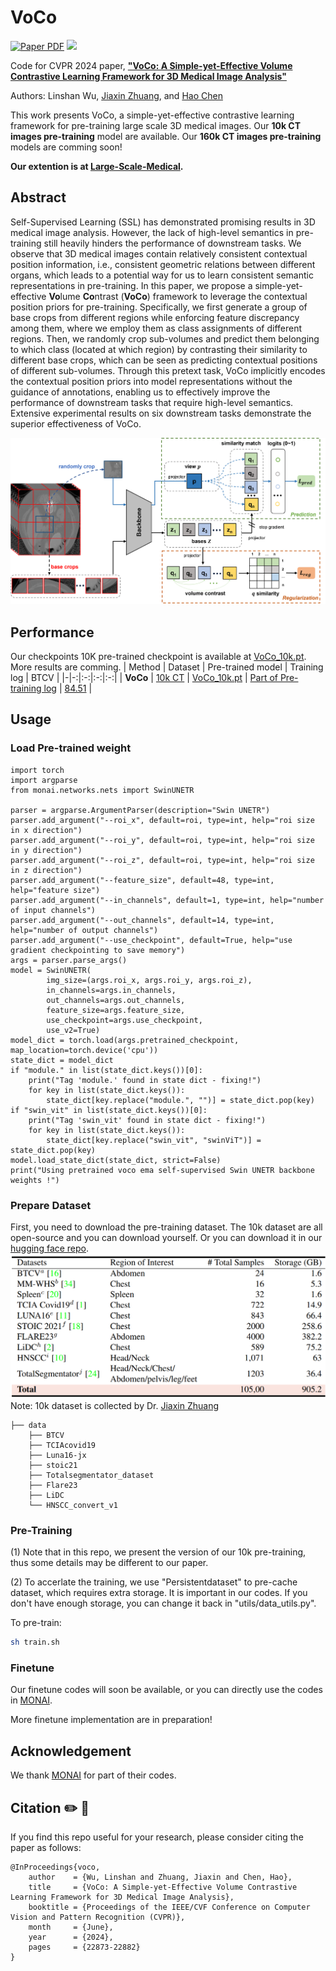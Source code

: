 # VoCo

<a href="https://arxiv.org/abs/2402.17300"><img src='https://img.shields.io/badge/arXiv-VoCo-red' alt='Paper PDF'></a>
<a href='https://huggingface.co/datasets/Luffy503/VoCo-10k/tree/main'><img src='https://img.shields.io/badge/%F0%9F%A4%97%20Hugging%20Face-Spaces-blue'></a>

Code for CVPR 2024 paper, [**"VoCo: A Simple-yet-Effective Volume Contrastive Learning Framework for 3D Medical Image Analysis"**](https://arxiv.org/abs/2402.17300)

Authors: Linshan Wu, <a href="https://scholar.google.com/citations?user=PfM5gucAAAAJ&hl=en">Jiaxin Zhuang</a>, and <a href="https://scholar.google.com/citations?hl=en&user=Z_t5DjwAAAAJ">Hao Chen</a>

This work presents VoCo, a simple-yet-effective contrastive learning framework for pre-training large scale 3D medical images. Our **10k CT images pre-training** model are available. Our **160k CT images pre-training** models are comming soon!

**Our extention is at [**Large-Scale-Medical**](https://github.com/Luffy03/Large-Scale-Medical).**

## Abstract
Self-Supervised Learning (SSL) has demonstrated promising results in 3D medical image analysis. However, the lack of high-level semantics in pre-training still heavily hinders the performance of downstream tasks. We observe that 3D medical images contain relatively consistent contextual position information, i.e., consistent geometric relations between different organs, which leads to a potential way for us to learn consistent semantic representations in pre-training. In this paper, we propose a simple-yet-effective **Vo**lume **Co**ntrast (**VoCo**) framework to leverage the contextual position priors for pre-training. Specifically, we first generate a group of base crops from different regions while enforcing feature discrepancy among them, where we employ them as class assignments of different regions. Then, we randomly crop sub-volumes and predict them belonging to which class (located at which region) by contrasting their similarity to different base crops, which can be seen as predicting contextual positions of different sub-volumes. Through this pretext task, VoCo implicitly encodes the contextual position priors into model representations without the guidance of annotations, enabling us to effectively improve the performance of downstream tasks that require high-level semantics. Extensive experimental results on six downstream tasks demonstrate the superior effectiveness of VoCo.

![teaser](assets/framework.png)

## Performance
Our checkpoints 10K pre-trained checkpoint is available at [VoCo_10k.pt](https://www.dropbox.com/scl/fi/35ldfszlvw1ke4vr7xr5h/VoCo_10k.pt?rlkey=iu3muui9420soyjwlui79njmq&dl=0). More results are comming.
| Method | Dataset | Pre-trained model | Training log | BTCV |
|-|-:|:-:|:-:|:-:|
| **VoCo** | [10k CT](https://huggingface.co/datasets/Luffy503/VoCo-10k/tree/main) | [VoCo_10k.pt](https://www.dropbox.com/scl/fi/35ldfszlvw1ke4vr7xr5h/VoCo_10k.pt?rlkey=iu3muui9420soyjwlui79njmq&dl=0) | [Part of Pre-training log](https://www.dropbox.com/scl/fi/rmqy9n2gio5tptbhlt239/20240115_232208.txt?rlkey=0jmnpz3n77bb1b9r9wt9aqkrv&dl=0) | [84.51](https://www.dropbox.com/scl/fi/5eqxcmw7eefa3lvrczvri/model_btcv.pt?rlkey=2sobdex6lphyz7afqnzxdw0b0&dl=0) |

## Usage
### Load Pre-trained weight
```
import torch
import argparse
from monai.networks.nets import SwinUNETR

parser = argparse.ArgumentParser(description="Swin UNETR")
parser.add_argument("--roi_x", default=roi, type=int, help="roi size in x direction")
parser.add_argument("--roi_y", default=roi, type=int, help="roi size in y direction")
parser.add_argument("--roi_z", default=roi, type=int, help="roi size in z direction")
parser.add_argument("--feature_size", default=48, type=int, help="feature size")
parser.add_argument("--in_channels", default=1, type=int, help="number of input channels")
parser.add_argument("--out_channels", default=14, type=int, help="number of output channels")
parser.add_argument("--use_checkpoint", default=True, help="use gradient checkpointing to save memory")
args = parser.parse_args()
model = SwinUNETR(
        img_size=(args.roi_x, args.roi_y, args.roi_z),
        in_channels=args.in_channels,
        out_channels=args.out_channels,
        feature_size=args.feature_size,
        use_checkpoint=args.use_checkpoint,
        use_v2=True)
model_dict = torch.load(args.pretrained_checkpoint, map_location=torch.device('cpu'))
state_dict = model_dict
if "module." in list(state_dict.keys())[0]:
    print("Tag 'module.' found in state dict - fixing!")
    for key in list(state_dict.keys()):
        state_dict[key.replace("module.", "")] = state_dict.pop(key)
if "swin_vit" in list(state_dict.keys())[0]:
    print("Tag 'swin_vit' found in state dict - fixing!")
    for key in list(state_dict.keys()):
        state_dict[key.replace("swin_vit", "swinViT")] = state_dict.pop(key)
model.load_state_dict(state_dict, strict=False)
print("Using pretrained voco ema self-supervised Swin UNETR backbone weights !")
```
### Prepare Dataset
First, you need to download the pre-training dataset. The 10k dataset are all open-source and you can download yourself. Or you can download it in our [hugging face repo](https://huggingface.co/datasets/Luffy503/VoCo-10k/tree/main).
![teaser](assets/10k.png)
Note: 10k dataset is collected by Dr. <a href="https://scholar.google.com/citations?user=PfM5gucAAAAJ&hl=en">Jiaxin Zhuang</a>
```
├── data
    ├── BTCV
    ├── TCIAcovid19
    ├── Luna16-jx
    ├── stoic21
    ├── Totalsegmentator_dataset
    ├── Flare23
    ├── LiDC
    └── HNSCC_convert_v1
```
### Pre-Training
(1) Note that in this repo, we present the version of our 10k pre-training, thus some details may be different to our paper.

(2) To accerlate the training, we use "Persistentdataset" to pre-cache dataset, which requires extra storage. It is important in our codes. If you don't have enough storage, you can change it back in "utils/data_utils.py".

To pre-train: 
```bash 
sh train.sh
```
### Finetune
Our finetune codes will soon be available, or you can directly use the codes in [MONAI](https://github.com/Project-MONAI/research-contributions).

More finetune implementation are in preparation!
## Acknowledgement
We thank [MONAI](https://github.com/Project-MONAI/research-contributions) for part of their codes.
## Citation ✏️ 📄
If you find this repo useful for your research, please consider citing the paper as follows:

```
@InProceedings{voco,
    author    = {Wu, Linshan and Zhuang, Jiaxin and Chen, Hao},
    title     = {VoCo: A Simple-yet-Effective Volume Contrastive Learning Framework for 3D Medical Image Analysis},
    booktitle = {Proceedings of the IEEE/CVF Conference on Computer Vision and Pattern Recognition (CVPR)},
    month     = {June},
    year      = {2024},
    pages     = {22873-22882}
}
```
